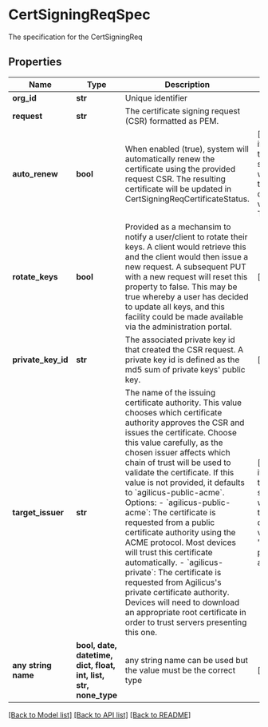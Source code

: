# CertSigningReqSpec

The specification for the CertSigningReq

## Properties
Name | Type | Description | Notes
------------ | ------------- | ------------- | -------------
**org_id** | **str** | Unique identifier | 
**request** | **str** | The certificate signing request (CSR) formatted as PEM.  | 
**auto_renew** | **bool** | When enabled (true), system will automatically renew the certificate using the provided request CSR.  The resulting certificate will be updated in CertSigningReqCertificateStatus.  | [optional]  if omitted the server will use the default value of True
**rotate_keys** | **bool** | Provided as a mechansim to notify a user/client to rotate their keys. A client would retrieve this and the client would then issue a new request. A subsequent PUT with a new request will reset this property to false. This may be true whereby a user has decided to update all keys, and this facility could be made available via the administration portal.  | [optional] 
**private_key_id** | **str** | The associated private key id that created the CSR request.  A private key id is defined as the md5 sum of private keys&#39; public key.  | [optional] 
**target_issuer** | **str** | The name of the issuing certificate authority. This value chooses which certificate authority approves the CSR and issues the certificate. Choose this value carefully, as the chosen issuer affects which chain of trust will be used to validate the certificate.  If this value is not provided, it defaults to &#x60;agilicus-public-acme&#x60;.  Options:   - &#x60;agilicus-public-acme&#x60;: The certificate is requested from a public certificate authority   using the ACME protocol. Most devices will trust this certificate automatically.   - &#x60;agilicus-private&#x60;: The certificate is requested from Agilicus&#39;s private certificate   authority. Devices will need to download an appropriate root certificate in order to   trust servers presenting this one.  | [optional]  if omitted the server will use the default value of "agilicus-public-acme"
**any string name** | **bool, date, datetime, dict, float, int, list, str, none_type** | any string name can be used but the value must be the correct type | [optional]

[[Back to Model list]](../README.md#documentation-for-models) [[Back to API list]](../README.md#documentation-for-api-endpoints) [[Back to README]](../README.md)


